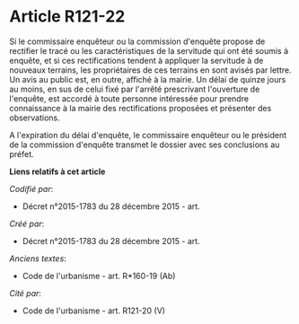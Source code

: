 # Article R121-22

Si le commissaire enquêteur ou la commission d'enquête propose de rectifier le tracé ou les caractéristiques de la servitude
qui ont été soumis à enquête, et si ces rectifications tendent à appliquer la servitude à de nouveaux terrains, les
propriétaires de ces terrains en sont avisés par lettre. Un avis au public est, en outre, affiché à la mairie. Un délai de
quinze jours au moins, en sus de celui fixé par l'arrêté prescrivant l'ouverture de l'enquête, est accordé à toute personne
intéressée pour prendre connaissance à la mairie des rectifications proposées et présenter des observations.

A l'expiration du délai d'enquête, le commissaire enquêteur ou le président de la commission d'enquête transmet le dossier
avec ses conclusions au préfet.

**Liens relatifs à cet article**

_Codifié par_:

  - Décret n°2015-1783 du 28 décembre 2015 - art.

_Créé par_:

  - Décret n°2015-1783 du 28 décembre 2015 - art.

_Anciens textes_:

  - Code de l'urbanisme - art. R*160-19 (Ab)

_Cité par_:

  - Code de l'urbanisme - art. R121-20 (V)
